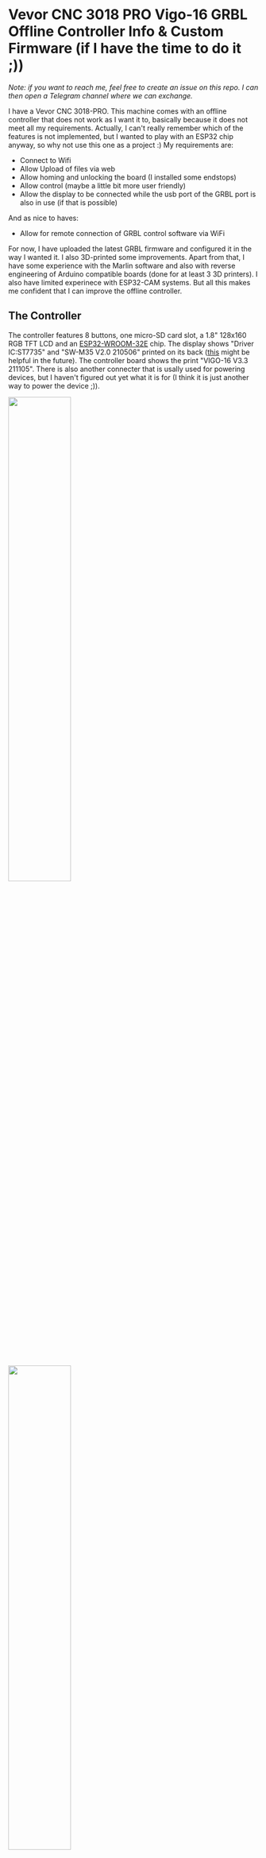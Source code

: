 # Vevor CNC 3018 PRO Vigo-16 GRBL Offline Controller Info &amp; Custom Firmware (if I have the time to do it ;))

*Note: if you want to reach me, feel free to create an issue on this repo. I can then open a Telegram channel where we can exchange.*

I have a Vevor CNC 3018-PRO. This machine comes with an offline controller that does not work as I want it to, basically because it does not meet all my requirements. Actually, I can't really remember which of the features is not implemented, but I wanted to play with an ESP32 chip anyway, so why not use this one as a project :) My requirements are:

* Connect to Wifi
* Allow Upload of files via web
* Allow homing and unlocking the board (I installed some endstops)
* Allow control (maybe a little bit more user friendly)
* Allow the display to be connected while the usb port of the GRBL port is also in use (if that is possible)

And as nice to haves:

* Allow for remote connection of GRBL control software via WiFi

For now, I have uploaded the latest GRBL firmware and configured it in the way I wanted it. I also 3D-printed some improvements. Apart from that, I have some experience with the Marlin software and also with reverse engineering of Arduino compatible boards (done for at least 3 3D printers). I also have limited experinece with ESP32-CAM systems. But all this makes me confident that I can improve the offline controller.

## The Controller

The controller features 8 buttons, one micro-SD card slot, a 1.8" 128x160 RGB TFT LCD and an [ESP32-WROOM-32E](https://www.espressif.com/sites/default/files/documentation/esp32-wroom-32e_esp32-wroom-32ue_datasheet_en.pdf) chip. The display shows "Driver IC:ST7735" and "SW-M35 V2.0 210506" printed on its back ([this](https://techoverflow.net/2023/05/30/minimal-esp32-platformio-128x160px-tft-display-example-using-adafruit-st7735/) might be helpful in the future). The controller board shows the print "VIGO-16 V3.3 211105". There is also another connecter that is usally used for powering devices, but I haven't figured out yet what it is for (I think it is just another way to power the device ;)).

<image src="images/Board-with-Display.jpg" width="50%" />
<image src="images/Board-with-Display-Back.jpg" width="50%" />
<image src="images/Board-with-ESP32-WROOM-32E.jpg" width="50%" />

### Connecting the controller

I first idea was to maybe use the cable connection to connect to the board. However, there is another connector on the board named P3 that features 5 pins. I soldered some metal pins to the conenctor to be able to use them. After that, I tried to connect a USB connector directly to the pins. For that I tested which bpin is GND (left-most pin is GND, right-most is nost likely 5V, I guessed). When connected to a PC, the device starts, but no device is recognized on the PC. My theory at this point: the board does not have an integrated USB-to-serial converter.

I measured that one of the pins is connected to the TXD 0 pin of the ESP chip ([see pinout here](https://mischianti.org/2021/05/26/esp32-wroom-32-high-resolution-pinout-and-specs/) and [data sheet here](https://www.espressif.com/sites/default/files/documentation/esp32-wroom-32e_esp32-wroom-32ue_datasheet_en.pdf)). This seemed to confirm my guess. This now leaves me with several options that I think I could try:

* use an USB-to-serial converter I bought a while ago to debug serial connections
* try use an USB ASP/ISP device (would that work?)
* try to use the ESP32-CAM-MB board that came with my ESP32-CAM devices

I went for the last option as I thought this setup was already very close to the setup I expected to work.

<image src="images/ESP32-CAM-MB.jpg" width="50%" />

The first thing I want to do is store a backup of the flash on the chip so I can restore the original firmware (so I don't end up with an unsable display during the development process). On [Youtube](https://www.youtube.com/watch?v=2GwzbBn7uRw) I found a video on how to backup an ESP32. However, I only used the first few minutes to start my work. In there he basically explains on how to find the right commands via ArduinoIDE to use the `esptool` to dump the flash. This is done by configuring the ArduinoIDE correctly for an ESP32 board and run the upload with the USB-to-serial device connected, but without an ESP32 board connected.

Next, I had to figure out which pins are connected to what. The ESP32-CAM-MB connects to the back of the [ESP32-CAM](https://mischianti.org/2021/09/02/esp32-cam-high-resolution-pinout-and-specs/) module. Based on this I figured out the connections (pins numbers from left to right on the VIGO-16 board):

1. GND -> second pin from top left
2. Reset -> bottom right pin
3. TX -> second pin from bottom right
4. RX -> third pin from bottom right
5. 5V -> top left pin

<image src="images/USB-Connector-Display.jpg" width="50%" />
<image src="images/USB-Connector-ESP32-CAM-MB.jpg" width="50%" />

This connection allows for automatic reset via the ESP32-CAM-MB. Now I tried to determine the ESP32 system info for the connected board, but the `esptool` reported that the device was in the wrong boot mode. From the ESP32-CAM modules I know that a specific button has to be pressed to put the board into upload mode. With my multimeter I could find that the ESC button on the VIGO-16 board is connected to `GPIO0`. After keeping the ESC button pressed during conenction, the `esptool` can finally connect to the chip.

### Making a Backup

First, I need to find out which kind of chip is used. I ran the following command (use the COM port you have; as you can see, I use Windows BTW ;) Should work similarly on Linux):

```
esptool.exe --port "COM8" flash_id
```

The output is:

```
esptool.py v4.5.1
Serial port COM8
Connecting............
Detecting chip type... Unsupported detection protocol, switching and trying again...
Connecting....
Detecting chip type... ESP32
Chip is ESP32-D0WD-V3 (revision v3.0)
Features: WiFi, BT, Dual Core, 240MHz, VRef calibration in efuse, Coding Scheme None
Crystal is 40MHz
MAC: xx:xx:xx:xx:xx:xx (replaced)
Uploading stub...
Running stub...
Stub running...
Manufacturer: 20
Device: 4016
Detected flash size: 4MB
Hard resetting via RTS pin...
```

This gives me the info that I need to pull a backup: the flash size. With this, I can pull the backup of the chip with the followin command:

```
esptool.exe --chip esp32 --port "COM8" --baud 921600 read_flash 0 0x400000 flash_contents.bin
```

The resulting file can be found in the "backup" folder (I created two additional backups, just to be sure ;)).

### Restoring a Backup

Then, I tried to restore the backup. This is done via this command:

```
esptool.exe --chip esp32 --port "COM8" --baud 921600  --before default_reset --after hard_reset write_flash  -z --flash_mode dio --flash_freq 40m --flash_size detect 0x0 flash_contents.bin
```

This worked for me, the display seems to work as before. Hence, I am now safe to run another software on the system I just need to start implementing :)

## Display connection

To configure the connection to the display correctly, I need to figure out the connections of the pins first. Then, I also need to understand how the configuration of the display libraries work. I measured the pins of the display and this is the result and added the pin descriptions that are very hard to read from the LCD board (LCD1 pins from top to bottom seen from the top of the controller board):

1. BLK -> via R19 to pin 28 -> GPIO 17 (Backlight)
2. CS  -> via R8 to pin 23  -> GPIO 15 (Chip Select/Slave Select)
3. D/C -> via R7 to pin 14  -> GPIO 12 (Data/Command; =RS Register Select?)
4. RES -> via R6 to pin 24  -> GPIO  2
5. SDA -> via R5 to pin 13  -> GPIO 14 (SPI Data; connect to MOSI?)
6. SCL -> via R4 to pin 16  -> GPIO 13 (SPI Clock)
7. VCC
8. GND

## Programming the ESP32

I created a simple "Hello World!" example for the ESP32 in basically no time and it was running sucessfully. While uploading the program to the ESP32 worked, I couldn't see any output when connecting the serial monitor. A little googeling helped me to figure out the correct settings in the PlatformIO ini file.

### Controlling the Display

My next goal then was to show some output on the display to give me some feedback (beside the serial monitor that I can use for this). However, I had a steep learning curve to tackle at this point. I tried to simply use the pin numbers from the sites linked above. No luck. The numbers in the black squares in the picture from `mischianti.org` didn't work and neither did the pin numbers from the data sheet. Sometimes the display flickered and I heard something coming from the speaker, but the display did not show anything. This led me to two ideas:

1. the pins could be incorrect (but I verified them again with my multimeter)
2. maybe the default pin settings of the ESP32 variant I am using are conflicting with my setup

First, I introduced my own variant of the ESP32 so I would be able to define all the pins to my requirements. Figuring out how this works was not that easy, but my default program worked even after using my own variant. Then, I tried to connect to the display again, again with no luck.

This led me to read something about the different communication methods of an ESP32: I2C and SPI. After understanding the difference and seeing that the display was basically connected to one of the SPI interfaces (HSPI), I was rather sure that I have to configure the SPI correctly to communicate with the display.

While trying to set the correct pins in the `pins_arduino.h` of my variant, I recognized that the pins that are mentioned there are actually not pins, but GPIO numbers. That one was a hard learning for me. The default RX/TX settings finally lead me to this idea and after setting the correct GPIOs for the SPI and also setting the right GPIOs for the display in the library I use, the display finally works!

Next steps:

1. make the speaker work
2. make the SD card reader work
3. make the buttons work
4. make the Wifi (and Bluetooth?) work
5. connect to the GRBL board via serial connection
6. implement nice menus etc.

### Controlling the Speaker

There is a small speaker that could provide some feedback as well. And after connecting the display maybe this a simpler task with a "low hanging fruit" :) I knew there was a speaker, but I didn't know where it was located and I did not know how the component looked like. Nevertheless, I found the speaker and via some electronic parts (Q3 and R25) it is connected to pin 33 (GPIO 21). Maybe this is good starting point.

Actually, implementing the speaker was really easy. With some googeling I found a nice `pitches.h` file that can be used with the standard Arduino `tones()` function. Now, I can also give audio feedback.

Next steps:

1. ~~make the speaker work~~
2. make the SD card reader work
3. make the buttons work
4. make the Wifi (and Bluetooth?) work
5. connect to the GRBL board via serial connection
6. implement nice menus etc.

### Accessing the microSD card

As always, figuring out the pin connections (from left to right):

1. unused? (SD: Card Inserted = GND)
2. unused            (SD pin 8) 
3. pin 31 -> GPIO 19 (SD pin 7: Data Out)
4. GND               (SD pin 6)
5. pin 30 -> GPIO 18 (SD pin 5: Serial Clock)
6. VCC               (SD pin 4)
7. pin 37 -> GPIO 23 (SD pin 3: Data In)
8. pin 29 -> GPIO  5 (SD pin 2: Chip Select)
9. unused            (SD pin 1)

The pins (in reverse order, pin 1 is the "card in" signal, which is pulled to GND if card is inserted) correspond the different microSD contacts as shown [here](https://mischianti.org/2021/03/28/how-to-use-sd-card-with-esp32-2/). The pin connections seem to indicate that the second SPI interface (VSPI) is used for the SD card access.

I had the feeling that I should be using the VSPI as the default and set up the HSPI specifically of the TFT. I had to figure out how to set up the second SPI as I didn't find any indication that two SPIs are instantiated by default.

After I got the HSPI for the SPI switched over to manual setup, I followed the abovementioned guide to run some basic SD card access steps. All worked well as now the default SPI is VSPI (to wich the SD card reader is attached). Listing the files worked flawlessly.

Next steps:

1. ~~make the speaker work~~
2. ~~make the SD card reader work~~
3. make the buttons work
4. make the Wifi (and Bluetooth?) work
5. connect to the GRBL board via serial connection
6. implement nice menus etc.

### Reading the buttons

The button pins are as follows:

* +X  -> pin  4 -> GPIO 36
* -X  -> pin  5 -> GPIO 39
* +Y  -> pin  6 -> GPIO 34
* -Y  -> pin  7 -> GPIO 35
* SET -> pin  8 -> GPIO 32
* +Z  -> pin 10 -> GPIO 25
* -Z  -> pin 11 -> GPIO 26
* ESC -> pin 25 -> GPIO  0

With this information I tried to figure out how to react to button presses wihtout having to regularly poll the button state. This is possible with external interrupts as shown [here](https://microcontrollerslab.com/esp32-external-interrupts-tutorial-arduino-ide/). With some macro-magic and a debouncing library I added all the button code. This currently supports single, double and long press. There is another example [here](https://forum.arduino.cc/t/adding-a-double-click-case-statement/283504) that does not use interrupts. Maybe I have to look at this later.

Next steps:

1. ~~make the speaker work~~
2. ~~make the SD card reader work~~
3. ~~make the buttons work~~
4. make the Wifi (and Bluetooth?) work
5. connect to the GRBL board via serial connection
6. implement nice menus etc.

### Wifi Connection

For connecting the WiFi I used [this tutorial](https://randomnerdtutorials.com/esp32-useful-wi-fi-functions-arduino/). AP mode as well as STA mode work like a charm. There is also some information about reacting to WiFi events, which seems quite useful. I also saw that if I want to use both the AP and the STA mode at the same time [I need to determine the channel of the WiFi STA I want to use first and then prepare the AP with that channel for it to be able to work](https://forum.arduino.cc/t/esp8266-wifi_ap_sta-mode-wie-richtig-benutzen/556529/9).

I didn't bother about Bluetooth right now, as I currently don't see any real requirement apart from mobile app development (which I currently don't want to dig into).

#### Intermezzo: Web Server

I definitely want to run a webserver on the ESP32 to be able to upload files through the server to the SD card and ideally to directly communicate with the server via a simulated COM port. On the client side I might be able to use the software from [this](https://tibbo.com/soi/software.html) page for the connection with Windows and Linux.

For the an asynchronous server I found [this page](https://myhomethings.eu/de/esp32-asynchroner-webserver/) with a simple introduction. However, I think I'll have to implement a more capable system that is comparable to the [ESP3D project](https://github.com/luc-github/ESP3D). I think I might have to borrow some of the code from there to speed up my project. While looking at that project, I also found the [FludiNC](https://github.com/bdring/FluidNC) project, which sounds also very interesting (although I'm not going to switch my CNC and laser controller boards for an ESP32 anytime soon).

No implementation as of yet... But I recognized that the size of the image is already 805177 bytes of 1310720. I guess I will have to resize the partitions or store some data somewhere else to make use of the 4MB size of the ESP32 flash. Or maybe this is actually the limit?

Next steps:

1. ~~make the speaker work~~
2. ~~make the SD card reader work~~
3. ~~make the buttons work~~
4. ~~make the Wifi (and Bluetooth?) work~~
5. connect to the GRBL board via serial connection
6. implement nice menus etc.

### Connecting to the GRBL board

I have a spare GRBL board that can be used for my laser cutter. I think the Vevor CNC board will have a similar serial connection. Hence, I tried to derive the correct pins of the connector from the [board details](https://github.com/makerbase-mks/MKS-DLC/tree/master/hardware/MKS%20DLC%20V2.1_001), which show the pinout.

Based on this and looking at the connection cable, I would assume the following pin connection setup (looking at the port from the front):

```
1 3 5 7
2 4 6 8
```

* 1 (not connected)
* 2 TX  -> via R38 to pin 12       -> GPIO 27
* 3 RST -> via Q1 and R1 to pin 36 -> GPIO 22
* 4 RX  -> via R37 to pin 9        -> GPIO 33
* 5+6 GND
* 7+8 5V

I didn't find any connection to pin 1, but if these pin connections are correct, then the pinout from the offline controller board should be exactly the same as on the GRBL board (with TX and RX being switched).

I am not sure why pin 3 is connected to Q1, but I would expect that this allows for e.g. a reset of the GRBL board or similar. Indeed, if I pull up GPIO 22, pin 3 of the connector is connected to GND. I will have to test with the Vevor board whether this pull-down has any effect.

I checked the behavior of the CNC if I pull the pin to GND manually. Indeed, the CNC is reset. Also, if one of the CNC endstops is hit during the CNC process, the display (with the original firmware) shows an alarm and offers to reset the GRBL board. I guess this is the functionality that they implemented.

## Current Display and Web Views

### Display Views
<image src="images/Display-Boot.jpg" width="30%" />
<image src="images/Display-Home.jpg" width="30%" />
<image src="images/Display-Move.jpg" width="30%" />
<image src="images/Display-SPN.jpg" width="30%" />
<image src="images/Display-Alarm.jpg" width="30%" />
<image src="images/Display-Files.jpg" width="30%" />
<image src="images/Display-Run.jpg" width="30%" />
<image src="images/Display-Settings.jpg" width="30%" />
<image src="images/Display-About.jpg" width="30%" />

### Web Views
<image src="images/Web-Control.jpg" width="30%" />
<image src="images/Web-Files.jpg" width="30%" />
<image src="images/Web-Print.jpg" width="30%" />
<image src="images/Web-Running.jpg" width="30%" />
<image src="images/Web-Settings.jpg" width="30%" />
<image src="images/Web-About.jpg" width="30%" />

## Implementation

### First Steps

After preparing the knowledge I needed about the offline controller, I wanted to start implementing the boot screen. For doing that, I took a Vevor image from the internet, altered it a little bit to look similar to the old image and then converted it to an `.h` file to be able to draw it. I used [this online converter](http://www.rinkydinkelectronics.com/t_imageconverter565.php) and [this software](https://sourceforge.net/projects/lcd-image-converter/) to convert the image into the required format.

While doing so I recognized that the display didn't show the right colors, but inverted some of them. According to my Google search, this is caused by the incorrect setup of the graphics library. The bad thing: if I configured the library to show the colors correctly, the column and row offsets of the pixels where incorrect. Setting the column and row offset, however, is done via a protected method on the library class. So I had to derive my own class of the graphics library that acually does what I want: correct colors AND correct offsets.

After fixing this, I was able to show the bitmap as I wanted. I also had to fix the initialization of the speaker stuff, as it produced an error message.

### Connection to the GRBL Board

After setting the correct RX/TX pins for the second serial, I am able to connect my serial monitor via the display to the GRBL contoller. By just pushing everything that is received via one serial to the other, I am able to controle the GRBL board directly. During my tests I also checked whether it is possible to use the USB connection in parallel to the display connection. As soon as the display is connected, the USB connection does not work anymore. No commands are accepted. It seems to me that I need to alter the [GRBL firmware](https://github.com/gnea/grbl) to make use of two ports in parallel (which would be my aim). However, I also read that on some boards the RX/TX pins of the display connector and the USB connector on the GRBL board are actually the same, which would not allow for parallel use.

## Later
* [partition tables and embedding binary data](https://docs.platformio.org/en/latest/platforms/espressif32.html#partition-tables), see also [here](https://community.platformio.org/t/unable-to-build-and-upload-spiffs-filesystem-image-with-framework-esp-idf/17820/2) and [here](https://github.com/espressif/arduino-esp32/blob/master/tools/partitions/default.csv)
* [OTA updates](https://randomnerdtutorials.com/esp32-over-the-air-ota-programming/)
* [Preferences](https://randomnerdtutorials.com/esp32-save-data-permanently-preferences/)
* [GRBL quick reference](https://www.sainsmart.com/blogs/news/grbl-v1-1-quick-reference) and [GRBL command documentation](https://github.com/gnea/grbl/tree/master/doc/markdown)